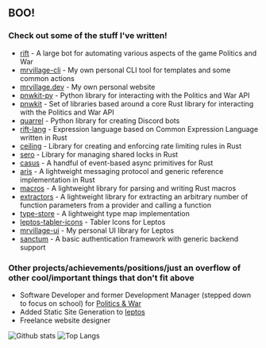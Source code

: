 ## BOO!

### Check out some of the stuff I've written!

- [rift](https://github.com/mrvillage/rift) - A large bot for automating various aspects of the game Politics and War
- [mrvillage-cli](https://github.com/mrvillage/mrvillage-cli) - My own personal CLI tool for templates and some common actions
- [mrvillage.dev](https://github.com/mrvillage/mrvillage.dev) - My own personal website
- [pnwkit-py](https://github.com/mrvillage/pnwkit-py) - Python library for interacting with the Politics and War API
- [pnwkit](https://github.com/mrvillage/pnwkit) - Set of libraries based around a core Rust library for interacting with the Politics and War API
- [quarrel](https://github.com/mrvillage/quarrel) - Python library for creating Discord bots
- [rift-lang](https://github.com/mrvillage/rift-lang) - Expression language based on Common Expression Language written in Rust
- [ceiling](https://github.com/mrvillage/ceiling) - Library for creating and enforcing rate limiting rules in Rust
- [sero](https://github.com/mrvillage/sero) - Library for managing shared locks in Rust
- [casus](https://github.com/mrvillage/casus) - A handful of event-based async primitives for Rust
- [aris](https://github.com/mrvillage/aris) - A lightweight messaging protocol and generic reference implementation in Rust
- [macros](https://github.com/mrvillage/macros) - A lightweight library for parsing and writing Rust macros
- [extractors](https://github.com/mrvillage/extractors) - A lightweight library for extracting an arbitrary number of function parameters from a provider and calling a function
- [type-store](https://github.com/mrvillage/type-store) - A lightweight type map implementation
- [leptos-tabler-icons](https://github.com/mrvillage/leptos-tabler-icons) - Tabler Icons for Leptos
- [mrvillage-ui](https://github.com/mrvillage/mrvillage-ui) - My personal UI library for Leptos
- [sanctum](https://github.com/mrvillage/sanctum) - A basic authentication framework with generic backend support

### Other projects/achievements/positions/just an overflow of other cool/important things that don't fit above

- Software Developer and former Development Manager (stepped down to focus on school) for [Politics & War](https://politicsandwar.com)
- Added Static Site Generation to [leptos](https://github.com/leptos-rs/leptos)
- Freelance website designer

![Github stats](https://github-readme-stats.vercel.app/api?username=mrvillage&count_private=true&theme=github_dark_dimmed&show_icons=true)
![Top Langs](https://github-readme-stats.vercel.app/api/top-langs/?username=mrvillage&theme=github_dark_dimmed&exclude_repo=tabler-php,pusher-http-rust,framework,cargo-release,Fantasy-Map-Generator,tokio-tungstenite,discord.py2,enhanced-discord.py,cel-rust,postgres,supabase,gotrue,mantine,github-action-ssh-docker-compose,jishaku,compoships,stockbot&layout=compact&langs_count=10)
